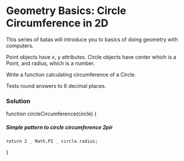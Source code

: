 # Geometry Basics: Circle Circumference in 2D

This series of katas will introduce you to basics of doing geometry with computers.

Point objects have x, y attributes. Circle objects have center which is a Point, and radius, which is a number.

Write a function calculating circumference of a Circle.

Tests round answers to 6 decimal places.

### Solution

function circleCircumference(circle) {

##### Simple pattern to circle circumference 2pir

    return 2 _ Math.PI _ circle.radius;

}
